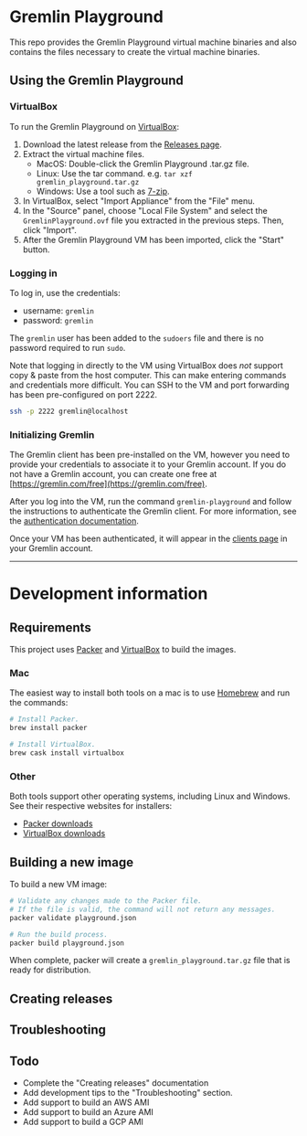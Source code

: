 # Gremlin Playground

This repo provides the Gremlin Playground virtual machine binaries and also contains the files necessary to create the virtual machine binaries.

## Using the Gremlin Playground

### VirtualBox

To run the Gremlin Playground on [VirtualBox](https://www.virtualbox.org/):

1. Download the latest release from the [Releases page](https://github.com/gremlin/gremlin-playground/releases).
1. Extract the virtual machine files.
   - MacOS: Double-click the Gremlin Playground .tar.gz file.
   - Linux: Use the tar command. e.g. `tar xzf gremlin_playground.tar.gz`
   - Windows: Use a tool such as [7-zip](https://www.7-zip.org/).
1. In VirtualBox, select "Import Appliance" from the "File" menu.
1. In the "Source" panel, choose "Local File System" and select the `GremlinPlayground.ovf` file you extracted in the previous steps. Then, click "Import".
1. After the Gremlin Playground VM has been imported, click the "Start" button.

### Logging in

To log in, use the credentials:
- username: `gremlin`
- password: `gremlin`

The `gremlin` user has been added to the `sudoers` file and there is no password required to run `sudo`.

Note that logging in directly to the VM using VirtualBox does *not* support copy & paste from the host computer. This can make entering commands and credentials more difficult. You can SSH to the VM and port forwarding has been pre-configured on port 2222.

```bash
ssh -p 2222 gremlin@localhost
```

### Initializing Gremlin

The Gremlin client has been pre-installed on the VM, however you need to provide your credentials to associate it to your Gremlin account. If you do not have a Gremlin account, you can create one free at [https://gremlin.com/free](https://gremlin.com/free).

After you log into the VM, run the command `gremlin-playground` and follow the instructions to authenticate the Gremlin client. For more information, see the [authentication documentation](https://www.gremlin.com/docs/infrastructure-layer/authentication/).

Once your VM has been authenticated, it will appear in the [clients page](https://app.gremlin.com/clients/hosts) in your Gremlin account.


---
# Development information

## Requirements

This project uses [Packer](https://www.packer.io/) and [VirtualBox](https://www.virtualbox.org/) to build the images.

### Mac

The easiest way to install both tools on a mac is to use [Homebrew](https://brew.sh/) and run the commands:
```bash
# Install Packer.
brew install packer

# Install VirtualBox.
brew cask install virtualbox
```

### Other
Both tools support other operating systems, including Linux and Windows. See their respective websites for installers:

- [Packer downloads](https://www.packer.io/downloads)
- [VirtualBox downloads](https://www.virtualbox.org/wiki/Downloads)


## Building a new image

To build a new VM image:

```bash
# Validate any changes made to the Packer file.
# If the file is valid, the command will not return any messages.
packer validate playground.json

# Run the build process.
packer build playground.json
```

When complete, packer will create a `gremlin_playground.tar.gz` file that is ready for distribution.

## Creating releases

## Troubleshooting

## Todo

- Complete the "Creating releases" documentation
- Add development tips to the "Troubleshooting" section.
- Add support to build an AWS AMI
- Add support to build an Azure AMI
- Add support to build a GCP AMI
